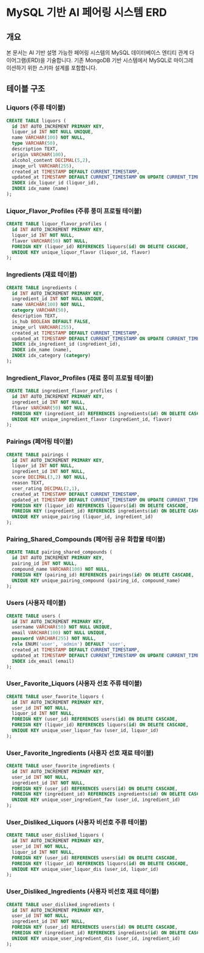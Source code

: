 # MySQL 기반 AI 페어링 시스템 ERD

## 개요

본 문서는 AI 기반 설명 가능한 페어링 시스템의 MySQL 데이터베이스 엔티티 관계 다이어그램(ERD)을 기술합니다. 기존 MongoDB 기반 시스템에서 MySQL로 마이그레이션하기 위한 스키마 설계를 포함합니다.

## 테이블 구조

### Liquors (주류 테이블)

```sql
CREATE TABLE liquors (
  id INT AUTO_INCREMENT PRIMARY KEY,
  liquor_id INT NOT NULL UNIQUE,
  name VARCHAR(100) NOT NULL,
  type VARCHAR(50),
  description TEXT,
  origin VARCHAR(100),
  alcohol_content DECIMAL(5,2),
  image_url VARCHAR(255),
  created_at TIMESTAMP DEFAULT CURRENT_TIMESTAMP,
  updated_at TIMESTAMP DEFAULT CURRENT_TIMESTAMP ON UPDATE CURRENT_TIMESTAMP,
  INDEX idx_liquor_id (liquor_id),
  INDEX idx_name (name)
);
```

### Liquor_Flavor_Profiles (주류 풍미 프로필 테이블)

```sql
CREATE TABLE liquor_flavor_profiles (
  id INT AUTO_INCREMENT PRIMARY KEY,
  liquor_id INT NOT NULL,
  flavor VARCHAR(50) NOT NULL,
  FOREIGN KEY (liquor_id) REFERENCES liquors(id) ON DELETE CASCADE,
  UNIQUE KEY unique_liquor_flavor (liquor_id, flavor)
);
```

### Ingredients (재료 테이블)

```sql
CREATE TABLE ingredients (
  id INT AUTO_INCREMENT PRIMARY KEY,
  ingredient_id INT NOT NULL UNIQUE,
  name VARCHAR(100) NOT NULL,
  category VARCHAR(50),
  description TEXT,
  is_hub BOOLEAN DEFAULT FALSE,
  image_url VARCHAR(255),
  created_at TIMESTAMP DEFAULT CURRENT_TIMESTAMP,
  updated_at TIMESTAMP DEFAULT CURRENT_TIMESTAMP ON UPDATE CURRENT_TIMESTAMP,
  INDEX idx_ingredient_id (ingredient_id),
  INDEX idx_name (name),
  INDEX idx_category (category)
);
```

### Ingredient_Flavor_Profiles (재료 풍미 프로필 테이블)

```sql
CREATE TABLE ingredient_flavor_profiles (
  id INT AUTO_INCREMENT PRIMARY KEY,
  ingredient_id INT NOT NULL,
  flavor VARCHAR(50) NOT NULL,
  FOREIGN KEY (ingredient_id) REFERENCES ingredients(id) ON DELETE CASCADE,
  UNIQUE KEY unique_ingredient_flavor (ingredient_id, flavor)
);
```

### Pairings (페어링 테이블)

```sql
CREATE TABLE pairings (
  id INT AUTO_INCREMENT PRIMARY KEY,
  liquor_id INT NOT NULL,
  ingredient_id INT NOT NULL,
  score DECIMAL(3,2) NOT NULL,
  reason TEXT,
  user_rating DECIMAL(2,1),
  created_at TIMESTAMP DEFAULT CURRENT_TIMESTAMP,
  updated_at TIMESTAMP DEFAULT CURRENT_TIMESTAMP ON UPDATE CURRENT_TIMESTAMP,
  FOREIGN KEY (liquor_id) REFERENCES liquors(id) ON DELETE CASCADE,
  FOREIGN KEY (ingredient_id) REFERENCES ingredients(id) ON DELETE CASCADE,
  UNIQUE KEY unique_pairing (liquor_id, ingredient_id)
);
```

### Pairing_Shared_Compounds (페어링 공유 화합물 테이블)

```sql
CREATE TABLE pairing_shared_compounds (
  id INT AUTO_INCREMENT PRIMARY KEY,
  pairing_id INT NOT NULL,
  compound_name VARCHAR(100) NOT NULL,
  FOREIGN KEY (pairing_id) REFERENCES pairings(id) ON DELETE CASCADE,
  UNIQUE KEY unique_pairing_compound (pairing_id, compound_name)
);
```

### Users (사용자 테이블)

```sql
CREATE TABLE users (
  id INT AUTO_INCREMENT PRIMARY KEY,
  username VARCHAR(50) NOT NULL UNIQUE,
  email VARCHAR(100) NOT NULL UNIQUE,
  password VARCHAR(255) NOT NULL,
  role ENUM('user', 'admin') DEFAULT 'user',
  created_at TIMESTAMP DEFAULT CURRENT_TIMESTAMP,
  updated_at TIMESTAMP DEFAULT CURRENT_TIMESTAMP ON UPDATE CURRENT_TIMESTAMP,
  INDEX idx_email (email)
);
```

### User_Favorite_Liquors (사용자 선호 주류 테이블)

```sql
CREATE TABLE user_favorite_liquors (
  id INT AUTO_INCREMENT PRIMARY KEY,
  user_id INT NOT NULL,
  liquor_id INT NOT NULL,
  FOREIGN KEY (user_id) REFERENCES users(id) ON DELETE CASCADE,
  FOREIGN KEY (liquor_id) REFERENCES liquors(id) ON DELETE CASCADE,
  UNIQUE KEY unique_user_liquor_fav (user_id, liquor_id)
);
```

### User_Favorite_Ingredients (사용자 선호 재료 테이블)

```sql
CREATE TABLE user_favorite_ingredients (
  id INT AUTO_INCREMENT PRIMARY KEY,
  user_id INT NOT NULL,
  ingredient_id INT NOT NULL,
  FOREIGN KEY (user_id) REFERENCES users(id) ON DELETE CASCADE,
  FOREIGN KEY (ingredient_id) REFERENCES ingredients(id) ON DELETE CASCADE,
  UNIQUE KEY unique_user_ingredient_fav (user_id, ingredient_id)
);
```

### User_Disliked_Liquors (사용자 비선호 주류 테이블)

```sql
CREATE TABLE user_disliked_liquors (
  id INT AUTO_INCREMENT PRIMARY KEY,
  user_id INT NOT NULL,
  liquor_id INT NOT NULL,
  FOREIGN KEY (user_id) REFERENCES users(id) ON DELETE CASCADE,
  FOREIGN KEY (liquor_id) REFERENCES liquors(id) ON DELETE CASCADE,
  UNIQUE KEY unique_user_liquor_dis (user_id, liquor_id)
);
```

### User_Disliked_Ingredients (사용자 비선호 재료 테이블)

```sql
CREATE TABLE user_disliked_ingredients (
  id INT AUTO_INCREMENT PRIMARY KEY,
  user_id INT NOT NULL,
  ingredient_id INT NOT NULL,
  FOREIGN KEY (user_id) REFERENCES users(id) ON DELETE CASCADE,
  FOREIGN KEY (ingredient_id) REFERENCES ingredients(id) ON DELETE CASCADE,
  UNIQUE KEY unique_user_ingredient_dis (user_id, ingredient_id)
);
```
